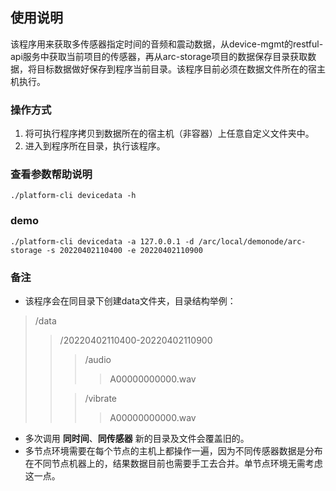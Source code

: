 ## 使用说明
该程序用来获取多传感器指定时间的音频和震动数据，从device-mgmt的restful-api服务中获取当前项目的传感器，再从arc-storage项目的数据保存目录获取数据，将目标数据做好保存到程序当前目录。该程序目前必须在数据文件所在的宿主机执行。

### 操作方式
1. 将可执行程序拷贝到数据所在的宿主机（非容器）上任意自定义文件夹中。
2. 进入到程序所在目录，执行该程序。

### 查看参数帮助说明
```
./platform-cli devicedata -h
```

### demo
```
./platform-cli devicedata -a 127.0.0.1 -d /arc/local/demonode/arc-storage -s 20220402110400 -e 20220402110900
```

### 备注
* 该程序会在同目录下创建data文件夹，目录结构举例：

> /data
> > /20220402110400-20220402110900
> > > /audio
> > > > A00000000000.wav
> >
> > > /vibrate
> > > > A00000000000.wav

* 多次调用 **同时间**、**同传感器** 新的目录及文件会覆盖旧的。
* 多节点环境需要在每个节点的主机上都操作一遍，因为不同传感器数据是分布在不同节点机器上的，结果数据目前也需要手工去合并。单节点环境无需考虑这一点。

